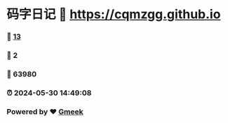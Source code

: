 # 码字日记 :link: https://cqmzgg.github.io 
### :page_facing_up: [13](https://cqmzgg.github.io/tag.html) 
### :speech_balloon: 2 
### :hibiscus: 63980 
### :alarm_clock: 2024-05-30 14:49:08 
### Powered by :heart: [Gmeek](https://github.com/Meekdai/Gmeek)
